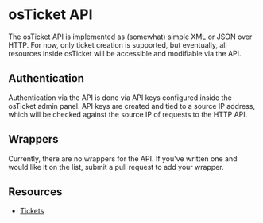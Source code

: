 osTicket API
============

The osTicket API is implemented as (somewhat) simple XML or JSON over HTTP.
For now, only ticket creation is supported, but eventually, all resources
inside osTicket will be accessible and modifiable via the API.

Authentication
--------------

Authentication via the API is done via API keys configured inside the
osTicket admin panel. API keys are created and tied to a source IP address,
which will be checked against the source IP of requests to the HTTP API.

Wrappers
--------

Currently, there are no wrappers for the API. If you've written one and
would like it on the list, submit a pull request to add your wrapper.

Resources
---------

- [Tickets](api/tickets.md)
